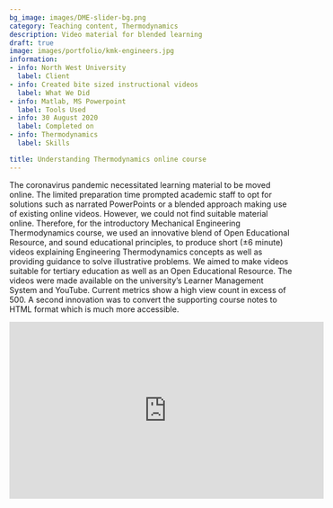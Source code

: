 ```yaml
---
bg_image: images/DME-slider-bg.png
category: Teaching content, Thermodynamics
description: Video material for blended learning
draft: true
image: images/portfolio/kmk-engineers.jpg
information:
- info: North West University
  label: Client
- info: Created bite sized instructional videos
  label: What We Did
- info: Matlab, MS Powerpoint
  label: Tools Used
- info: 30 August 2020
  label: Completed on
- info: Thermodynamics
  label: Skills

title: Understanding Thermodynamics online course
---
```


The coronavirus pandemic necessitated learning material to be moved online. 
The limited preparation time prompted academic staff to opt for solutions such as narrated PowerPoints or a blended approach making use of existing online videos. 
However, we could not find suitable material online. 
Therefore, for the introductory Mechanical Engineering Thermodynamics course, we used an innovative blend of Open Educational Resource, and sound educational principles, to produce short (±6 minute) videos explaining Engineering Thermodynamics concepts as well as providing guidance to solve illustrative problems. 
We aimed to make videos suitable for tertiary education as well as an Open Educational Resource. 
The videos were made available on the university’s Learner Management System and YouTube. 
Current metrics show a high view count in excess of 500. 
A second innovation was to convert the supporting course notes to HTML format which is much more accessible.

<iframe width="560" height="315" src="https://www.youtube.com/embed/videoseries?list=PLtsZ3yRE8OwSqrBwlzCfW86iYiG9YDCge" frameborder="0" allow="accelerometer; autoplay; clipboard-write; encrypted-media; gyroscope; picture-in-picture" allowfullscreen></iframe> 
